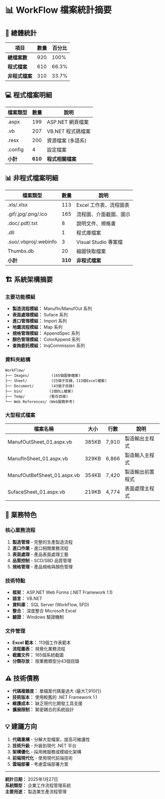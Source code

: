 # 📊 WorkFlow 檔案統計摘要

## 🔢 總體統計

| 項目 | 數量 | 百分比 |
|------|------|--------|
| **總檔案數** | 920 | 100% |
| **程式檔案** | 610 | 66.3% |
| **非程式檔案** | 310 | 33.7% |

## 💻 程式檔案明細

| 檔案類型 | 數量 | 說明 |
|---------|------|------|
| .aspx | 199 | ASP.NET 網頁檔案 |
| .vb | 207 | VB.NET 程式碼檔案 |
| .resx | 200 | 資源檔案 (多語系) |
| .config | 4 | 設定檔案 |
| **小計** | **610** | **程式相關檔案** |

## 📊 非程式檔案明細

| 檔案類型 | 數量 | 說明 |
|---------|------|------|
| .xls/.xlsx | 113 | Excel 工作表、流程圖表 |
| .gif/.jpg/.png/.ico | 165 | 流程圖、介面截圖、圖示 |
| .doc/.pdf/.txt | 8 | 說明文件、規格書 |
| .dll | 1 | 程式庫檔案 |
| .suo/.vbproj/.webinfo | 3 | Visual Studio 專案檔 |
| Thumbs.db | 20 | 縮圖快取檔案 |
| **小計** | **310** | **非程式檔案** |

## 🏗️ 系統架構摘要

### 主要功能模組
- **製造流程模組：** ManufIn/ManufOut 系列
- **表面處理模組：** Suface 系列
- **進口管理模組：** Import 系列
- **地圖流程模組：** Map 系列
- **規格管理模組：** AppendSpec 系列
- **顏色管理模組：** ColorAppend 系列
- **查詢委託模組：** InqCommission 系列

### 資料夾結構
```
WorkFlow/
├── Images/          (165個圖像檔案)
├── Sheet/           (25個子目錄，113個Excel檔案)
├── Document/        (43個子目錄)
├── bin/            (1個DLL檔案)
├── Temp/           (暫存目錄)
└── Web References/ (Web服務參考)
```

### 大型程式檔案
| 檔案名稱 | 大小 | 行數 | 說明 |
|---------|------|------|------|
| ManufOutSheet_01.aspx.vb | 385KB | 7,910 | 製造輸出主程式 |
| ManufInSheet_01.aspx.vb | 329KB | 6,866 | 製造輸入主程式 |
| ManufOutBefSheet_01.aspx.vb | 354KB | 7,420 | 製造輸出前置程式 |
| SufaceSheet_01.aspx.vb | 219KB | 4,774 | 表面處理主程式 |

## 🎯 業務特色

### 核心業務流程
1. **製造管理** - 完整的生產製造流程
2. **進口作業** - 進口相關業務流程  
3. **表面處理** - 產品表面處理工藝
4. **品質控制** - SCD/SBD 品質管理
5. **規格管理** - 產品規格與顏色管理

### 技術特點
- **框架：** ASP.NET Web Forms (.NET Framework 1.1)
- **語言：** VB.NET
- **資料庫：** SQL Server (WorkFlow, SFD)
- **整合：** 深度整合 Microsoft Excel
- **驗證：** Windows 驗證機制

### 文件管理
- **Excel 範本：** 113個工作表範本
- **流程圖表：** 視覺化業務流程
- **截圖文件：** 165個系統截圖
- **分類存放：** 按業務類型分43個目錄

## ⚠️ 技術債務

- **代碼複雜度：** 單檔案代碼量過大 (最大7,910行)
- **技術版本：** 使用較舊的 .NET Framework 1.1
- **維護成本：** 缺乏現代化開發工具支援
- **擴展限制：** 緊密耦合的系統設計

## 💡 建議方向

1. **代碼重構** - 分解大型檔案，提高可維護性
2. **技術升級** - 升級到現代 .NET 平台
3. **架構優化** - 採用微服務或模組化架構
4. **前端現代化** - 使用現代前端技術
5. **雲端部署** - 考慮雲端部署方案

---

**統計日期：** 2025年1月27日  
**系統類型：** 企業工作流程管理系統  
**主要用途：** 製造業生產流程管理 